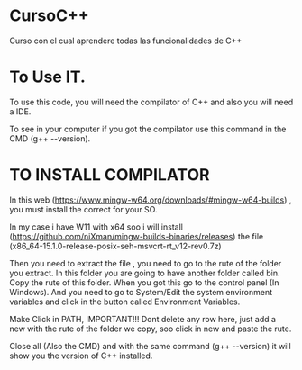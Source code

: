 # CursoC++
Curso con el cual aprendere todas las funcionalidades de C++

# To Use IT.

To use this code, you will need the compilator of C++ and also you will need a IDE. 

To see in your computer if you got the compilator use this command in the CMD (g++ --version).

# TO INSTALL COMPILATOR

In this web (https://www.mingw-w64.org/downloads/#mingw-w64-builds) , you must install the correct for your SO.

In my case i have W11 with x64 soo i will install (https://github.com/niXman/mingw-builds-binaries/releases) the file (x86_64-15.1.0-release-posix-seh-msvcrt-rt_v12-rev0.7z)

Then you need to extract the file , you need to go to the rute of the folder you extract. In this folder you are going to have another folder called bin. Copy the rute of this folder. When you got this go to the control panel (In Windows).  And you need to go to System/Edit the system environment variables and click in the button called Environment Variables. 

Make Click in PATH, IMPORTANT!!! Dont delete any row here, just add a new with the rute of the folder we copy, soo click in new and paste the rute. 

Close all (Also the CMD) and with the same command (g++ --version) it will show you the version of C++ installed. 